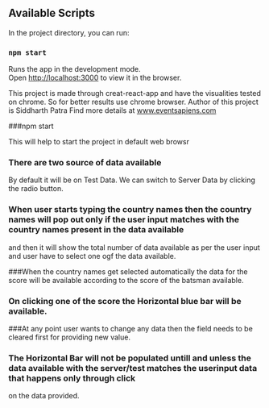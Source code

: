 
## Available Scripts

In the project directory, you can run:

### `npm start`

Runs the app in the development mode.<br />
Open [http://localhost:3000](http://localhost:3000) to view it in the browser.

This project is made through creat-react-app and have the visualities tested on chrome. So for better results use chrome browser.
Author of this project is Siddharth Patra
Find more details at www.eventsapiens.com

###npm start

This will help to start the project in default web browsr

### There are two source of data available

By default it will be on Test Data. We can switch to Server Data by clicking the radio button.

### When user starts typing the country names then the country names will pop out only if the user input matches with the country names present in the data available
and then it will show the total number of data available as per the user input and user have to select one ogf the data available.

###When the country names get selected automatically the data for the score will be available according to the score of the batsman available.

### On clicking one of the score the Horizontal blue bar will be available.

###At any point user wants to change any data then the field needs to be cleared first for providing new value.

### The Horizontal Bar will not be populated untill and unless the data available with the server/test matches the userinput data that happens only through click
on the data provided.


